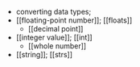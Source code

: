 - converting data types;
- [[floating-point number]]; [[floats]]
    - [[decimal point]]
- [[integer value]]; [[int]]
    - [[whole number]]
- [[string]]; [[strs]]
